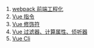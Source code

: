 1. [webpack 前端工程化][webpack]
1. [Vue 指令][vue01]
1. [Vue 修饰符][vue02]
1. [Vue 过滤器、计算属性、侦听器][vue03]
1. [Vue Cli][vue04]



[vue04]: https://fgq233.github.io/md/vue/vue04
[vue01]: https://fgq233.github.io/md/vue/vue01
[vue02]: https://fgq233.github.io/md/vue/vue02
[vue03]: https://fgq233.github.io/md/vue/vue03
[webpack]: https://fgq233.github.io/md/vue/webpack

 
